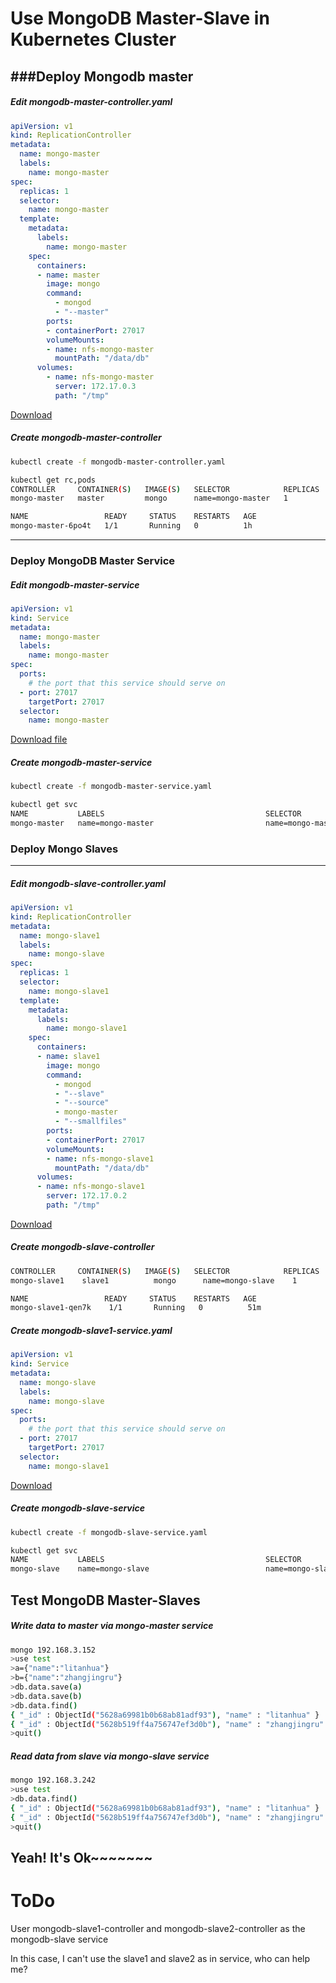 Use MongoDB Master-Slave in Kubernetes Cluster
================

###Deploy Mongodb master
----
##### Edit mongodb-master-controller.yaml
```yaml
apiVersion: v1
kind: ReplicationController
metadata:
  name: mongo-master
  labels:
    name: mongo-master
spec:
  replicas: 1
  selector:
    name: mongo-master
  template:
    metadata:
      labels:
        name: mongo-master
    spec:
      containers:
      - name: master
        image: mongo
        command:
          - mongod
          - "--master"
        ports:
        - containerPort: 27017
        volumeMounts:
        - name: nfs-mongo-master
          mountPath: "/data/db"
      volumes:
        - name: nfs-mongo-master
          server: 172.17.0.3
          path: "/tmp"
```
[Download]("mongodb-master-controller.yaml")

##### Create mongodb-master-controller 
```bash 
kubectl create -f mongodb-master-controller.yaml

kubectl get rc,pods
CONTROLLER     CONTAINER(S)   IMAGE(S)   SELECTOR            REPLICAS
mongo-master   master         mongo      name=mongo-master   1

NAME                 READY     STATUS    RESTARTS   AGE
mongo-master-6po4t   1/1       Running   0          1h
```
---------------------------------------
### Deploy MongoDB Master Service
##### Edit mongodb-master-service
```yaml
apiVersion: v1
kind: Service
metadata:
  name: mongo-master
  labels:
    name: mongo-master
spec:
  ports:
    # the port that this service should serve on
  - port: 27017
    targetPort: 27017
  selector:
    name: mongo-master
```
[Download file]("mongodb-master-service.yaml")

##### Create mongodb-master-service
```bash
kubectl create -f mongodb-master-service.yaml

kubectl get svc
NAME           LABELS                                    SELECTOR            IP(S)           PORT(S)
mongo-master   name=mongo-master                         name=mongo-master   192.168.3.152   27017/TCP
```

### Deploy Mongo Slaves
-----
##### Edit mongodb-slave-controller.yaml
```yaml
apiVersion: v1
kind: ReplicationController
metadata:
  name: mongo-slave1
  labels:
    name: mongo-slave
spec:
  replicas: 1
  selector:
    name: mongo-slave1
  template:
    metadata:
      labels:
        name: mongo-slave1
    spec:
      containers:
      - name: slave1
        image: mongo
        command:
          - mongod
          - "--slave"
          - "--source"
          - mongo-master 
          - "--smallfiles"
        ports:
        - containerPort: 27017
        volumeMounts:
        - name: nfs-mongo-slave1
          mountPath: "/data/db"
      volumes:
      - name: nfs-mongo-slave1
        server: 172.17.0.2
        path: "/tmp"
```
[Download]("mongodb-slave1-controller.yaml")

##### Create mongodb-slave-controller 
```bash
CONTROLLER     CONTAINER(S)   IMAGE(S)   SELECTOR            REPLICAS
mongo-slave1    slave1          mongo      name=mongo-slave    1

NAME                 READY     STATUS    RESTARTS   AGE
mongo-slave1-qen7k    1/1       Running   0          51m
```

##### Create mongodb-slave1-service.yaml
```yaml
apiVersion: v1
kind: Service
metadata:
  name: mongo-slave
  labels:
    name: mongo-slave
spec:
  ports:
    # the port that this service should serve on
  - port: 27017
    targetPort: 27017
  selector:
    name: mongo-slave1
```
[Download]("mongodb-slave-service.yaml")

##### Create mongodb-slave-service
```bash
kubectl create -f mongodb-slave-service.yaml

kubectl get svc
NAME           LABELS                                    SELECTOR            IP(S)           PORT(S)
mongo-slave    name=mongo-slave                          name=mongo-slave    192.168.3.242   27017/TCP
```

Test MongoDB Master-Slaves
-------------------------
##### Write data to master via mongo-master service
```bash
mongo 192.168.3.152
>use test
>a={"name":"litanhua"}
>b={"name":"zhangjingru"}
>db.data.save(a)
>db.data.save(b)
>db.data.find()
{ "_id" : ObjectId("5628a69981b0b68ab81adf93"), "name" : "litanhua" }
{ "_id" : ObjectId("5628b519ff4a756747ef3d0b"), "name" : "zhangjingru" }
>quit()
```

##### Read data from slave via mongo-slave service
```bash
mongo 192.168.3.242
>use test
>db.data.find()
{ "_id" : ObjectId("5628a69981b0b68ab81adf93"), "name" : "litanhua" }
{ "_id" : ObjectId("5628b519ff4a756747ef3d0b"), "name" : "zhangjingru" }
>quit()
```

Yeah! It's Ok~~~~~~~
-------------------------------------


ToDo
==========
User mongodb-slave1-controller and mongodb-slave2-controller as the mongodb-slave service

In this case, I can't use the slave1 and slave2 as in service, who can help me?

